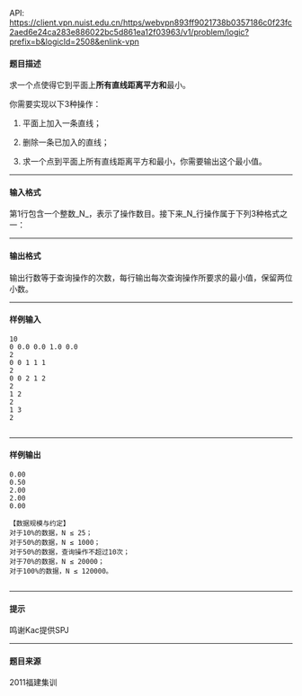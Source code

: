 API: https://client.vpn.nuist.edu.cn/https/webvpn893ff9021738b0357186c0f23fc2aed6e24ca283e886022bc5d861ea12f03963/v1/problem/logic?prefix=b&logicId=2508&enlink-vpn

#### 题目描述

求一个点使得它到平面上**所有直线距离平方和**最小。

你需要实现以下3种操作：

1. 平面上加入一条直线；

2. 删除一条已加入的直线；

3. 求一个点到平面上所有直线距离平方和最小，你需要输出这个最小值。

---

#### 输入格式

第1行包含一个整数_N_，表示了操作数目。接下来_N_行操作属于下列3种格式之一：

---

#### 输出格式

输出行数等于查询操作的次数，每行输出每次查询操作所要求的最小值，保留两位小数。

---

#### 样例输入
```
10
0 0.0 0.0 1.0 0.0
2
0 0 1 1 1
2
0 0 2 1 2
2
1 2
2
1 3
2
 

```

---

#### 样例输出
```
0.00
0.50
2.00
2.00
0.00
 
【数据规模与约定】
对于10%的数据，N ≤ 25；
对于50%的数据，N ≤ 1000；
对于50%的数据，查询操作不超过10次；
对于70%的数据，N ≤ 20000；
对于100%的数据，N ≤ 120000。
 
```

---

#### 提示

鸣谢Kac提供SPJ

---

#### 题目来源

2011福建集训
